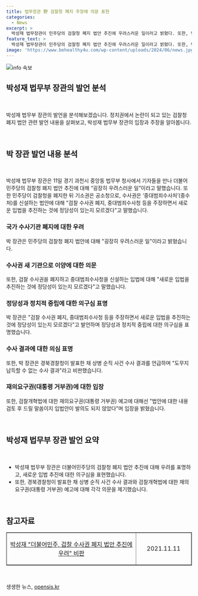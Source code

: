 ```yaml
---
title: 법무장관 野 검찰청 폐지 주장에 의문 표현
categories:
  - News
excerpt: >
  박성재 법무장관이 민주당의 검찰청 폐지 법안 추진에 우려스러운 일이라고 밝혔다. 또한, 민주당의 검찰청 폐지 후 수사권을 중대범죄수사처에 넘기는 법안을 추진하는 것에 대해 정당성에 대한 의구심을 표명하며, 해당 법안에 대한 재의 요구권(대통령 거부권) 예고에 대해 의구심을 표명하였다. 또한, 경제, 부패, 조직범죄 등에 대해 효율적으로 대처하기 위한 제도를 만들어야 한다고 강조하였다.
feature_text: >
  박성재 법무장관이 민주당의 검찰청 폐지 법안 추진에 우려스러운 일이라고 밝혔다. 또한, 민주당의 검찰청 폐지 후 수사권을 중대범죄수사처에 넘기는 법안을 추진하는 것에 대해 정당성에 대한 의구심을 표명하며, 해당 법안에 대한 재의 요구권(대통령 거부권) 예고에 대해 의구심을 표명하였다. 또한, 경제, 부패, 조직범죄 등에 대해 효율적으로 대처하기 위한 제도를 만들어야 한다고 강조하였다.
image: 'https://www.behealthy4u.com/wp-content/uploads/2024/06/news.jpg'
---
```


<p><img src="https://www.behealthy4u.com/wp-content/uploads/2024/06/news.jpg" alt="info 속보" /></p>

<h2>박성재 법무부 장관의 발언 분석</h2>

<p data-ke-size="size16">&nbsp;</p>

<p>박성재 법무부 장관의 발언을 분석해보겠습니다. 정치권에서 논란이 되고 있는 검찰청 폐지 법안 관련 발언 내용을 살펴보고, 박성재 법무부 장관의 입장과 주장을 알아봅니다.</p>

<p data-ke-size="size16">&nbsp;</p>

<h2 data-ke-size="size26">박 장관 발언 내용 분석</h2>

<p data-ke-size="size16">&nbsp;</p>

<p>박성재 법무부 장관은 11일 경기 과천시 중앙동 법무부 청사에서 기자들을 만나 더불어민주당의 검찰청 폐지 법안 추진에 대해 “굉장히 우려스러운 일”이라고 말했습니다. 또한 민주당이 검찰청을 폐지한 뒤 기소권은 공소청으로, 수사권은 ‘중대범죄수사처’(중수처)를 신설하는 법안에 대해 "검찰 수사권 폐지, 중대범죄수사청 등을 주장하면서 새로운 입법을 추진하는 것에 정당성이 있는지 모르겠다"고 말했습니다.</p>

<h3>국가 수사기관 폐지에 대한 우려</h3>

<p data-ke-size="size16">박 장관은 민주당의 검찰청 폐지 법안에 대해 "굉장히 우려스러운 일"이라고 밝혔습니다.</p>

<h3>수사권 새 기관으로 이양에 대한 의문</h3>

<p data-ke-size="size16">또한, 검찰 수사권을 폐지하고 중대범죄수사청을 신설하는 입법에 대해 "새로운 입법을 추진하는 것에 정당성이 있는지 모르겠다"고 말했습니다.</p>

<h3>정당성과 정치적 중립에 대한 의구심 표명</h3>

<p data-ke-size="size16">박 장관은 "검찰 수사권 폐지, 중대범죄수사청 등을 주장하면서 새로운 입법을 추진하는 것에 정당성이 있는지 모르겠다"고 발언하며 정당성과 정치적 중립에 대한 의구심을 표명했습니다.</p>

<h3>수사 결과에 대한 의심 표명</h3>

<p data-ke-size="size16">또한, 박 장관은 경북경찰청이 발표한 채 상병 순직 사건 수사 결과를 언급하며 "도무지 납득할 수 없는 수사 결과"라고 비판했습니다.</p>

<h3>재의요구권(대통령 거부권)에 대한 입장</h3>

<p data-ke-size="size16">또한, 검찰개혁법에 대한 재의요구권(대통령 거부권) 예고에 대해선 "법안에 대한 내용 검토 후 드릴 말씀이지 입법안이 발의도 되지 않았다"며 입장을 밝혔습니다.</p>

<p data-ke-size="size16">&nbsp;</p>

<h2 data-ke-size="size26">박성재 법무부 장관 발언 요약</h2>

<p data-ke-size="size16">&nbsp;</p>

<ul>
<li>박성재 법무부 장관은 더불어민주당의 검찰청 폐지 법안 추진에 대해 우려를 표명하고, 새로운 입법 추진에 대한 의구심을 표현했습니다.<br></li>
<li>또한, 경북경찰청이 발표한 채 상병 순직 사건 수사 결과와 검찰개혁법에 대한 재의요구권(대통령 거부권) 예고에 대해 각각 의문을 제기했습니다.</li>
</ul>

<p data-ke-size="size16">&nbsp;</p>

<h2 id="references">참고자료</h2>

<table style="width: 100%;" border="1">
<tbody>
<tr>
<td style="text-align: center; width: 70%;">
<p><a href="https://www.yna.co.kr/view/AKR20211111190100001">박성재 "더불어민주, 검찰 수사권 폐지 법안 추진에 우려" 비판</a></p>
</td>
<td style="text-align: center; width: 30%;">2021.11.11</td>
</tr>
</tbody>
</table>

<p data-ke-size="size16">&nbsp;</p>
생생한 뉴스, <a href="https://opensis.kr" rel="dofollow">opensis.kr</a>


